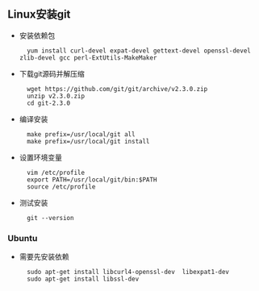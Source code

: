 ## Linux安装git

- 安装依赖包

		yum install curl-devel expat-devel gettext-devel openssl-devel zlib-devel gcc perl-ExtUtils-MakeMaker

- 下载git源码并解压缩

		wget https://github.com/git/git/archive/v2.3.0.zip
		unzip v2.3.0.zip
		cd git-2.3.0

- 编译安装

		make prefix=/usr/local/git all
		make prefix=/usr/local/git install


- 设置环境变量

		vim /etc/profile
		export PATH=/usr/local/git/bin:$PATH
		source /etc/profile

- 测试安装

		git --version

### Ubuntu

- 需要先安装依赖

		sudo apt-get install libcurl4-openssl-dev  libexpat1-dev 
		sudo apt-get install libssl-dev 
